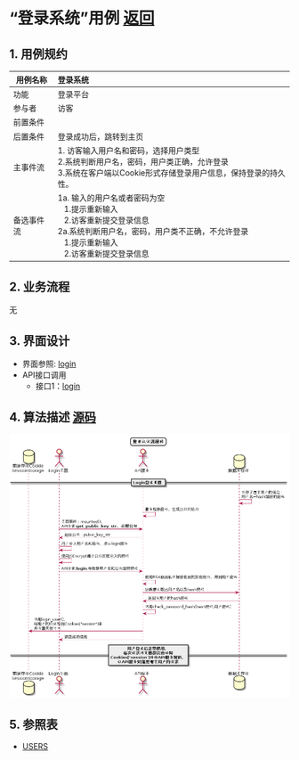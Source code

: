 # “登录系统”用例 [返回](../../README.md)

## 1. 用例规约

|用例名称|登录系统|
|-------|:-------------|
|功能|登录平台|
|参与者|访客|
|前置条件| |
|后置条件|登录成功后，跳转到主页|
|主事件流| 1. 访客输入用户名和密码，选择用户类型<br/>2.系统判断用户名，密码，用户类正确，允许登录<br/>3.系统在客户端以Cookie形式存储登录用户信息，保持登录的持久性。|
|备选事件流|1a. 输入的用户名或者密码为空 <br/>&nbsp;&nbsp; 1.提示重新输入 <br/> &nbsp;&nbsp; 2.访客重新提交登录信息 <br/>2a.系统判断用户名，密码，用户类不正确，不允许登录 <br/>&nbsp;&nbsp; 1.提示重新输入 <br/> &nbsp;&nbsp; 2.访客重新提交登录信息 |

## 2. 业务流程
无

## 3. 界面设计
- 界面参照: [login](../../image/ui/login.html)
- API接口调用
    - 接口1：[login](../../api/login.md) 

## 4. 算法描述 [源码](../hd/login.wsd)
![流程图](../../image/hd/login.png) 
    
## 5. 参照表

- [USERS](../data.md/#USERS)
